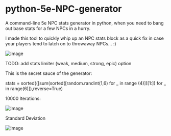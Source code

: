 # python-5e-NPC-generator
A command-line 5e NPC stats generator in python, when you need to bang out base stats for a few NPCs in a hurry.

I made this tool to quickly whip up an NPC stats block as a quick fix in case your players tend to latch on to throwaway NPCs... :)

![image](https://user-images.githubusercontent.com/21292601/111931549-cb432b80-8a91-11eb-812e-54eb088cc567.png)


TODO: add stats limiter (weak, medium, strong, epic) option

This is the secret sauce of the generator:

   stats = sorted(([sum(sorted([random.randint(1,6) for _ in range (4)])[1:]) for _ in range(6)]),reverse=True)

10000 Iterations:


![image](https://user-images.githubusercontent.com/21292601/111924601-cffce500-8a7b-11eb-973a-7d1bdf91fad8.png)


Standard Deviation


![image](https://user-images.githubusercontent.com/21292601/111924472-24539500-8a7b-11eb-8779-6a9a3b71dd87.png)
